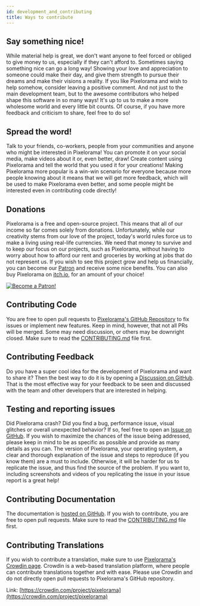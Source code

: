 ```yaml
---
id: development_and_contributing
title: Ways to contribute
---
```

## Say something nice!
While material help is great, we don't want anyone to feel forced or obliged to give money to us, especially if they can't afford to. Sometimes saying something nice can go a long way! Showing your love and appreciation to someone could make their day, and give them strength to pursue their dreams and make their visions a reality. If you like Pixelorama and wish to help somehow, consider leaving a positive comment. And not just to the main development team, but to the awesome contributors who helped shape this software in so many ways! It's up to us to make a more wholesome world and every little bit counts. Of course, if you have more feedback and criticism to share, feel free to do so!

## Spread the word!
Talk to your friends, co-workers, people from your communities and anyone who might be interested in Pixelorama! You can promote it on your social media, make videos about it or, even better, draw! Create content using Pixelorama and tell the world that you used it for your creations! Making Pixelorama more popular is a win-win scenario for everyone because more people knowing about it means that we will get more feedback, which will be used to make Pixelorama even better, and some people might be interested even in contributing code directly!

## Donations
Pixelorama is a free and open-source project. This means that all of our income so far comes solely from donations. Unfortunately, while our creativity stems from our love of the project, today's world rules force us to make a living using real-life currencies. We need that money to survive and to keep our focus on our projects, such as Pixelorama, without having to worry about how to afford our rent and groceries by working at jobs that do not represent us. If you wish to see this project grow and help us financially, you can become our [Patron](https://patreon.com/OramaInteractive) and receive some nice benefits. You can also buy Pixelorama on [itch.io](https://orama-interactive.itch.io/pixelorama), for an amount of your choice!

[![Become a Patron!](https://c5.patreon.com/external/logo/become_a_patron_button.png)](https://patreon.com/OramaInteractive)

## Contributing Code
You are free to open pull requests to [Pixelorama's GitHub Repository](https://github.com/Orama-Interactive/Pixelorama) to fix issues or implement new features. Keep in mind, however, that not all PRs will be merged. Some may need discussion, or others may be downright closed. Make sure to read the [CONTRIBUTING.md](https://github.com/Orama-Interactive/Pixelorama/blob/master/CONTRIBUTING.md) file first.

## Contributing Feedback
Do you have a super cool idea for the development of Pixelorama and want to share it? Then the best way to do it is by opening a [Discussion on GitHub](https://github.com/Orama-Interactive/Pixelorama/discussions/categories/ideas). That is the most effective way for your feedback to be seen and discussed with the team and other developers that are interested in helping.

## Testing and reporting issues
Did Pixelorama crash? Did you find a bug, performance issue, visual glitches or overall unexpected behavior? If so, feel free to open an [Issue on GitHub](https://github.com/Orama-Interactive/Pixelorama/issues). If you wish to maximize the chances of the issue being addressed, please keep in mind to be as specific as possible and provide as many details as you can. The version of Pixelorama, your operating system, a clear and thorough explanation of the issue and steps to reproduce (if you know them) are a must to include. Otherwise, it will be harder for us to replicate the issue, and thus find the source of the problem. If you want to, including screenshots and videos of you replicating the issue in your issue report is a great help!

## Contributing Documentation
The documentation is [hosted on GitHub](https://github.com/Orama-Interactive/Pixelorama-Docs). If you wish to contribute, you are free to open pull requests. Make sure to read the [CONTRIBUTING.md](https://github.com/Orama-Interactive/Pixelorama-Docs/blob/master/CONTRIBUTING.md) file first.

## Contributing Translations
If you wish to contribute a translation, make sure to use [Pixelorama's Crowdin page](https://crowdin.com/project/pixelorama). Crowdin is a web-based translation platform, where people can contribute translations together and with ease. Please use Crowdin and do not directly open pull requests to Pixelorama's GitHub repository.

Link: [https://crowdin.com/project/pixelorama](https://crowdin.com/project/pixelorama)
